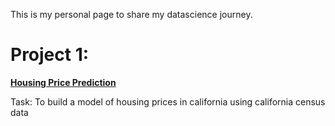 This is my personal page to share my datascience journey. 

# Project 1: 
**[Housing Price Prediction](https://github.com/adirpi/portfolio-project/blob/main/Housing-Price-Prediction/housing_project_v4.py)**

Task: To build a model of housing prices in california using california census data

